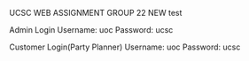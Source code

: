 UCSC WEB ASSIGNMENT GROUP 22
NEW test

Admin Login
    Username: uoc
    Password: ucsc

Customer Login(Party Planner)
    Username: uoc
    Password: ucsc